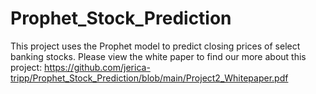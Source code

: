 # Prophet_Stock_Prediction
This project uses the Prophet model to predict closing prices of select banking stocks.
Please view the white paper to find our more about this project: https://github.com/jerica-tripp/Prophet_Stock_Prediction/blob/main/Project2_Whitepaper.pdf
